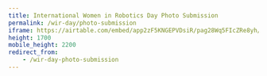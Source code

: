```yaml
---
title: International Women in Robotics Day Photo Submission
permalink: /wir-day/photo-submission
iframe: https://airtable.com/embed/app2zF5KNGEPVDsiR/pag28Wq5FIcZRe8yh/form
height: 1700
mobile_height: 2200
redirect_from:
    - /wir-day-photo-submission
---
```

